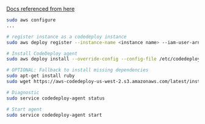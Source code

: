 [Docs referenced from here](https://aws.amazon.com/blogs/devops/automating-deployments-to-raspberry-pi-devices-using-aws-codepipeline/)

```sh
sudo aws configure
...

# register instance as a codedeploy instance
sudo aws deploy register --instance-name <instance name> --iam-user-arn arn:aws:iam::<AWS_ACCOUNT_ID>:user/<name of user> --tags Key=Name,Value=<name of user> --region <region>

# Install CodeDeploy agent
sudo aws deploy install --override-config --config-file /etc/codedeploy-agent/conf/codedeploy.onpremises.yml --region <region>

# OPTIONAL: Fallback to install missing dependencies
sudo apt-get install ruby
sudo wget https://aws-codedeploy-us-west-2.s3.amazonaws.com/latest/install

# Diagnostic
sudo service codedeploy-agent status

# Start agent
sudo service codedeploy-agent start
```